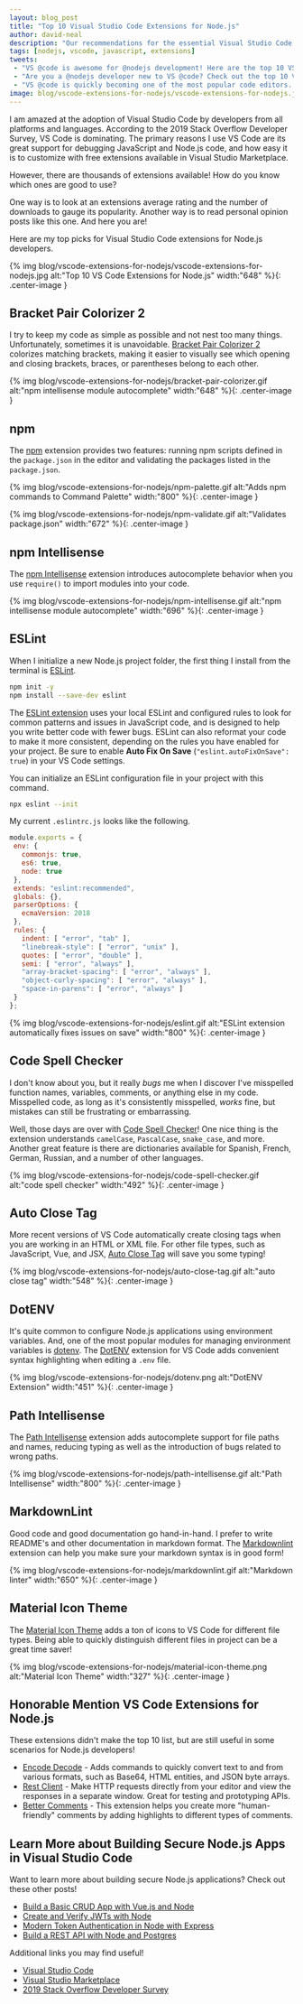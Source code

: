 ```yaml
---
layout: blog_post
title: "Top 10 Visual Studio Code Extensions for Node.js"
author: david-neal
description: "Our recommendations for the essential Visual Studio Code extensions for Node.js developers."
tags: [nodejs, vscode, javascript, extensions]
tweets:
 - "VS @code is awesome for @nodejs development! Here are the top 10 VS Code extensions you need!"
 - "Are you a @nodejs developer new to VS @code? Check out the top 10 VS Code extensions you need!"
 - "VS @code is quickly becoming one of the most popular code editors. Is it good for @nodejs development? Absolutely! Here are the top 10 VS Code extensions you need!"
image: blog/vscode-extensions-for-nodejs/vscode-extensions-for-nodejs.jpg
---
```


I am amazed at the adoption of Visual Studio Code by developers from all platforms and languages. According to the 2019 Stack Overflow Developer Survey, VS Code is dominating. The primary reasons I use VS Code are its great support for debugging JavaScript and Node.js code, and how easy it is to customize with free extensions available in Visual Studio Marketplace.

However, there are thousands of extensions available! How do you know which ones are good to use?

One way is to look at an extensions average rating and the number of downloads to gauge its popularity. Another way is to read personal opinion posts like this one. And here you are!

Here are my top picks for Visual Studio Code extensions for Node.js developers.

{% img blog/vscode-extensions-for-nodejs/vscode-extensions-for-nodejs.jpg alt:"Top 10 VS Code Extensions for Node.js" width:"648" %}{: .center-image }

## Bracket Pair Colorizer 2

I try to keep my code as simple as possible and not nest too many things. Unfortunately, sometimes it is unavoidable. [Bracket Pair Colorizer 2](https://marketplace.visualstudio.com/items?itemName=CoenraadS.bracket-pair-colorizer-2) colorizes matching brackets, making it easier to visually see which opening and closing brackets, braces, or parentheses belong to each other.

{% img blog/vscode-extensions-for-nodejs/bracket-pair-colorizer.gif alt:"npm intellisense module autocomplete" width:"648" %}{: .center-image }

## npm

The [npm](https://marketplace.visualstudio.com/items?itemName=eg2.vscode-npm-script) extension provides two features: running npm scripts defined in the `package.json` in the editor and validating the packages listed in the `package.json`.

{% img blog/vscode-extensions-for-nodejs/npm-palette.gif alt:"Adds npm commands to Command Palette" width:"800" %}{: .center-image }

{% img blog/vscode-extensions-for-nodejs/npm-validate.gif alt:"Validates package.json" width:"672" %}{: .center-image }

## npm Intellisense

The [npm Intellisense](https://marketplace.visualstudio.com/items?itemName=christian-kohler.npm-intellisense) extension introduces autocomplete behavior when you use `require()` to import modules into your code.

{% img blog/vscode-extensions-for-nodejs/npm-intellisense.gif alt:"npm intellisense module autocomplete" width:"696" %}{: .center-image }

## ESLint

When I initialize a new Node.js project folder, the first thing I install from the terminal is [ESLint](https://eslint.org/).

```bash
npm init -y
npm install --save-dev eslint
```

The [ESLint extension](https://marketplace.visualstudio.com/items?itemName=dbaeumer.vscode-eslint) uses your local ESLint and configured rules to look for common patterns and issues in JavaScript code, and is designed to help you write better code with fewer bugs. ESLint can also reformat your code to make it more consistent, depending on the rules you have enabled for your project. Be sure to enable **Auto Fix On Save**  (`"eslint.autoFixOnSave": true`) in your VS Code settings.

You can initialize an ESLint configuration file in your project with this command.

```bash
npx eslint --init
```

My current `.eslintrc.js` looks like the following.

```javascript
module.exports = {
 env: {
   commonjs: true,
   es6: true,
   node: true
 },
 extends: "eslint:recommended",
 globals: {},
 parserOptions: {
   ecmaVersion: 2018
 },
 rules: {
   indent: [ "error", "tab" ],
   "linebreak-style": [ "error", "unix" ],
   quotes: [ "error", "double" ],
   semi: [ "error", "always" ],
   "array-bracket-spacing": [ "error", "always" ],
   "object-curly-spacing": [ "error", "always" ],
   "space-in-parens": [ "error", "always" ]
 }
};
```

{% img blog/vscode-extensions-for-nodejs/eslint.gif alt:"ESLint extension automatically fixes issues on save" width:"800" %}{: .center-image }

## Code Spell Checker

I don't know about you, but it really _bugs_ me when I discover I've misspelled function names, variables, comments, or anything else in my code. Misspelled code, as long as it's consistently misspelled, _works_ fine, but mistakes can still be frustrating or embarrassing.

Well, those days are over with [Code Spell Checker](https://marketplace.visualstudio.com/items?itemName=streetsidesoftware.code-spell-checker)! One nice thing is the extension understands `camelCase`, `PascalCase`, `snake_case`, and more. Another great feature is there are dictionaries available for Spanish, French, German, Russian, and a number of other languages.

{% img blog/vscode-extensions-for-nodejs/code-spell-checker.gif alt:"code spell checker" width:"492" %}{: .center-image }

## Auto Close Tag

More recent versions of VS Code automatically create closing tags when you are working in an HTML or XML file. For other file types, such as JavaScript, Vue, and JSX, [Auto Close Tag](https://marketplace.visualstudio.com/items?itemName=formulahendry.auto-close-tag) will save you some typing!

{% img blog/vscode-extensions-for-nodejs/auto-close-tag.gif alt:"auto close tag" width:"548" %}{: .center-image }

## DotENV

It's quite common to configure Node.js applications using environment variables. And, one of the most popular modules for managing environment variables is [dotenv](https://www.npmjs.com/package/dotenv). The [DotENV](https://marketplace.visualstudio.com/items?itemName=mikestead.dotenv) extension for VS Code adds convenient syntax highlighting when editing a `.env` file.

{% img blog/vscode-extensions-for-nodejs/dotenv.png alt:"DotENV Extension" width:"451" %}{: .center-image }

## Path Intellisense

The [Path Intellisense](https://marketplace.visualstudio.com/items?itemName=christian-kohler.path-intellisense) extension adds autocomplete support for file paths and names, reducing typing as well as the introduction of bugs related to wrong paths.

{% img blog/vscode-extensions-for-nodejs/path-intellisense.gif alt:"Path Intellisense" width:"800" %}{: .center-image }

## MarkdownLint

Good code and good documentation go hand-in-hand. I prefer to write README's and other documentation in markdown format. The [Markdownlint](https://marketplace.visualstudio.com/items?itemName=DavidAnson.vscode-markdownlint) extension can help you make sure your markdown syntax is in good form!

{% img blog/vscode-extensions-for-nodejs/markdownlint.gif alt:"Markdown linter" width:"650" %}{: .center-image }

## Material Icon Theme

The [Material Icon Theme](https://marketplace.visualstudio.com/items?itemName=PKief.material-icon-theme) adds a ton of icons to VS Code for different file types. Being able to quickly distinguish different files in project can be a great time saver!

{% img blog/vscode-extensions-for-nodejs/material-icon-theme.png alt:"Material Icon Theme" width:"327" %}{: .center-image }

## Honorable Mention VS Code Extensions for Node.js

These extensions didn't make the top 10 list, but are still useful in some scenarios for Node.js developers!

* [Encode Decode](https://marketplace.visualstudio.com/items?itemName=mitchdenny.ecdc) - Adds commands to quickly convert text to and from various formats, such as Base64, HTML entities, and JSON byte arrays.
* [Rest Client](https://marketplace.visualstudio.com/items?itemName=humao.rest-client) - Make HTTP requests directly from your editor and view the responses in a separate window. Great for testing and prototyping APIs.
* [Better Comments](https://marketplace.visualstudio.com/items?itemName=aaron-bond.better-comments) - This extension helps you create more "human-friendly" comments by adding highlights to different types of comments.

## Learn More about Building Secure Node.js Apps in Visual Studio Code

Want to learn more about building secure Node.js applications? Check out these other posts!

* [Build a Basic CRUD App with Vue.js and Node](/blog/2018/02/15/build-crud-app-vuejs-node)
* [Create and Verify JWTs with Node](/blog/2018/11/13/create-and-verify-jwts-with-node)
* [Modern Token Authentication in Node with Express](/blog/2019/02/14/modern-token-authentication-in-node-with-express)
* [Build a REST API with Node and Postgres](/blog/2019/03/27/build-rest-api-with-node-and-postgres)

Additional links you may find useful!

* [Visual Studio Code](https://code.visualstudio.com/)
* [Visual Studio Marketplace](https://marketplace.visualstudio.com/VSCode)
* [2019 Stack Overflow Developer Survey](https://insights.stackoverflow.com/survey/2019#technology-_-most-popular-development-environments)
